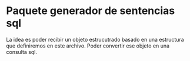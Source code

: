 # Paquete generador de sentencias sql
La idea es poder recibir un objeto estrucutrado basado en una estructura que definiremos en este archivo.
Poder convertir ese objeto en una consulta sql.